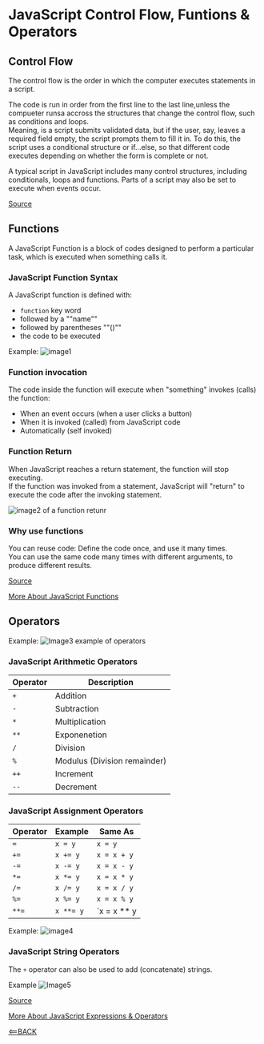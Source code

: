 # JavaScript Control Flow, Funtions & Operators

## Control Flow

The control flow is the order in which the computer executes statements in a script.

The code is run in order from the first line to the last line,unless the compueter runsa accross the structures that change the control flow, such as conditions and loops.
<br> Meaning, is a script submits validated data, but if the user, say, leaves a required field empty, the script prompts them to fill it in. To do this, the script uses a conditional structure or if...else, so that different code executes depending on whether the form is complete or not.

A typical script in JavaScript includes many control structures, including conditionals, loops and functions. Parts of a script may also be set to execute when events occur.

[Source](https://developer.mozilla.org/en-US/docs/Glossary/Control_flow)

## Functions

A JavaScript Function is a block of codes designed to perform a particular task, which is executed when something calls it.

### JavaScript Function Syntax

A JavaScript function is defined with:

- `function` key word
- followed by a ""name""
- followed by parentheses ""()""
- the code to be executed

Example: ![image1]()

### Function invocation

The code inside the function will execute when "something" invokes (calls) the function:

- When an event occurs (when a user clicks a button)
- When it is invoked (called) from JavaScript code
- Automatically (self invoked)

### Function Return

When JavaScript reaches a return statement, the function will stop executing.
<br> If the function was invoked from a statement, JavaScript will "return" to execute the code after the invoking statement.

![image2 of a function retunr]()

### Why use functions

You can reuse code: Define the code once, and use it many times.
<br> You can use the same code many times with different arguments, to produce different results.

[Source](https://www.w3schools.com/js/js_functions.asp)

[More About JavaScript Functions](https://developer.mozilla.org/en-US/docs/Web/JavaScript/Guide/Functions)

## Operators

Example: ![Image3 example of operators]()

### JavaScript Arithmetic Operators

| Operator    | Description                  |
| ----------- | ---------------------------- |
|    `+`      | Addition                     |
|    `-`      | Subtraction                  |
|    `*`      | Multiplication               |
|    `**`     | Exponenetion                 |
|    `/`      | Division                     |
|    `%`      | Modulus (Division remainder) |
|    `++`     | Increment                    |
|    `--`     | Decrement                    |

### JavaScript Assignment Operators

| Operator  | Example       | Same As     |
| --------- | ------------ | -------------- |
|   `=`     |   `x = y`    |   `x = y`      |
|   `+=`    |   `x += y`   |   `x = x + y`  |
|   `-=`    |   `x -= y`   |   `x = x - y`  |
|   `*=`    |   `x *= y`   |   `x = x * y`  |
|   `/=`    |   `x /= y`   |   `x = x / y`  |
|   `%=`    |   `x %= y`   |   `x = x % y`  |
|   `**=`   |   `x **= y`  |   `x = x ** y  |

Example: ![image4]()

### JavaScript String Operators

The `+` operator can also be used to add (concatenate) strings.

Example ![Image5]()

[Source](https://www.w3schools.com/js/js_operators.asp)

[More About JavaScript Expressions & Operators](https://developer.mozilla.org/en-US/docs/Web/JavaScript/Guide/Expressions_and_Operators)

[<==BACK](README.md)

